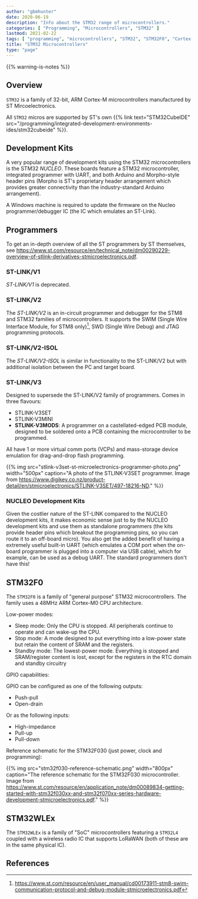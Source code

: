 ```yaml
---
author: "gbmhunter"
date: 2020-06-19
description: "Info about the STM32 range of microcontrollers."
categories: [ "Programming", "Microcontrollers", "STM32" ]
lastmod: 2021-02-22
tags: [ "programming", "microcontrollers", "STM32", "STM32F0", "Cortex-M0", "ARM", "STM32CubeIDE", "Nucleo", "STM32WLEx", "LoRa", "LoRaWAN", "ST-LINK/V2", "virtual COM ports", "VCPs", "LoRaWAN" ]
title: "STM32 Microcontrollers"
type: "page"
---
```


{{% warning-is-notes %}}

## Overview

`STM32` is a family of 32-bit, ARM Cortex-M microcontrollers manufactured by ST Mircoelectronics. 

All `STM32` micros are supported by ST's own {{% link text="STM32CubeIDE" src="/programming/integrated-development-environments-ides/stm32cubeide" %}}.

## Development Kits

A very popular range of development kits using the STM32 microcontrollers is the STM32 _NUCLEO_. These boards feature a STM32 microcontroller, integrated programmer with UART, and both Arduino and Morpho-style header pins (Morpho is ST's proprietary header arrangement which provides greater connectivity than the industry-standard Arduino arrangement).

A Windows machine is required to update the firmware on the Nucleo programmer/debugger IC (the IC which emulates an ST-Link).

## Programmers

To get an in-depth overview of all the ST programmers by ST themselves, see <https://www.st.com/resource/en/technical_note/dm00290229-overview-of-stlink-derivatives-stmicroelectronics.pdf>.

### ST-LINK/V1

_ST-LINK/V1_ is deprecated.

### ST-LINK/V2

The _ST-LINK/V2_ is an in-circuit programmer and debugger for the STM8 and STM32 families of microcontrollers. It supports the SWIM (Single Wire Interface Module, for STM8 only)[^st-swim], SWD (Single Wire Debug) and JTAG programming protocols. 

### ST-LINK/V2-ISOL

The _ST-LINK/V2-ISOL_ is similar in functionality to the ST-LINK/V2 but with additional isolation between the PC and target board.

### ST-LINK/V3

Designed to supersede the ST-LINK/V2 family of programmers. Comes in three flavours:

* STLINK-V3SET
* STLINK-V3MINI
* **STLINK-V3MODS**: A programmer on a castellated-edged PCB module, designed to be soldered onto a PCB containing the microcontroller to be programmed.

All have 1 or more virtual comm ports (VCPs) and mass-storage device emulation for drag-and-drop flash programming.

{{% img src="stlink-v3set-st-microelectronics-programmer-photo.png" width="500px" caption="A photo of the STLINK-V3SET programmer. Image from https://www.digikey.co.nz/product-detail/en/stmicroelectronics/STLINK-V3SET/497-18216-ND." %}}

### NUCLEO Development Kits

Given the costlier nature of the ST-LINK compared to the NUCLEO development kits, it makes economic sense just to by the NUCLEO development kits and use them as standalone programmers (the kits provide header pins which breakout the programming pins, so you can route it to an off-board micro). You also get the added benefit of having a extremely useful built-in UART (which emulates a COM port when the on-board programmer is plugged into a computer via USB cable), which for example, can be used as a debug UART. The standard programmers don't have this!

## STM32F0

The `STM32F0` is a family of "general purpose" STM32 microcontrollers. The family uses a 48MHz ARM Cortex-M0 CPU architecture.

Low-power modes:

* Sleep mode: Only the CPU is stopped. All peripherals continue to operate and can wake-up the CPU.
* Stop mode: A mode designed to put everything into a low-power state but retain the content of SRAM and the registers.
* Standby mode: The lowest-power mode. Everything is stopped and SRAM/register content is lost, except for the registers in the RTC domain and standby circuitry

GPIO capabilities:

GPIO can be configured as one of the following outputs:

* Push-pull
* Open-drain

Or as the following inputs:

* High-impedance
* Pull-up
* Pull-down

Reference schematic for the STM32F030 (just power, clock and programming):

{{% img src="stm32f030-reference-schematic.png" width="800px" caption="The reference schematic for the STM32F030 microcontroller. Image from https://www.st.com/resource/en/application_note/dm00089834-getting-started-with-stm32f030xx-and-stm32f070xx-series-hardware-development-stmicroelectronics.pdf." %}}

## STM32WLEx

The `STM32WLEx` is a family of "SoC" microcontrollers featuring a `STM32L4` coupled with a wireless radio IC that supports LoRaWAN (both of these are in the same physical IC).

## References

[^st-swim]: <https://www.st.com/resource/en/user_manual/cd00173911-stm8-swim-communication-protocol-and-debug-module-stmicroelectronics.pdf>